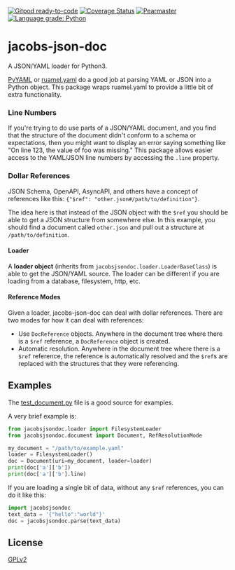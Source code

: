 [![Gitpod ready-to-code](https://img.shields.io/badge/Gitpod-ready--to--code-blue?logo=gitpod)](https://gitpod.io/#https://github.com/pearmaster/jacobs-json-doc)
[![Coverage Status](https://coveralls.io/repos/github/pearmaster/jacobs-json-doc/badge.svg?branch=master)](https://coveralls.io/github/pearmaster/jacobs-json-doc?branch=master)
[![Pearmaster](https://circleci.com/gh/pearmaster/jacobs-json-doc.svg?style=shield)](https://app.circleci.com/pipelines/github/pearmaster/jacobs-json-doc)
[![Language grade: Python](https://img.shields.io/lgtm/grade/python/g/pearmaster/jacobs-json-doc.svg?logo=lgtm&logoWidth=18)](https://lgtm.com/projects/g/pearmaster/jacobs-json-doc/context:python)

# jacobs-json-doc
A JSON/YAML loader for Python3.

[PyYAML](https://pyyaml.org/) or [ruamel.yaml](https://sourceforge.net/projects/ruamel-yaml/) do a good job at parsing YAML or JSON into a Python object. This package wraps ruamel.yaml to provide a little bit of extra functionality.  

### Line Numbers

If you're trying to do use parts of a JSON/YAML document, and you find that the structure of the document didn't conform to a schema or expectations, then you might want to display an error saying something like "On line 123, the value of foo was missing."  This package allows easier access to the YAML/JSON line numbers by accessing the `.line` property.

### Dollar References

JSON Schema, OpenAPI, AsyncAPI, and others have a concept of references like this: `{"$ref": "other.json#/path/to/definition"}`.

The idea here is that instead of the JSON object with the `$ref` you should be able to get a JSON structure from somewhere else.  In this example, you should find a document called `other.json` and pull out a structure at `/path/to/definition`.  

#### Loader

A **loader object** (inherits from `jacobsjsondoc.loader.LoaderBaseClass`) is able to get the JSON/YAML source.  The loader can be different if you are loading from a database, filesystem, http, etc.

#### Reference Modes

Given a loader, jacobs-json-doc can deal with dollar references.  There are two modes for how it can deal with references:

 * Use `DocReference` objects.  Anywhere in the document tree where there is a `$ref` reference, a `DocReference` object is created.  
 * Automatic resolution.  Anywhere in the document tree where there is a `$ref` reference, the reference is automatically resolved and the `$ref`s are replaced with the structures that they were referencing.
 
## Examples

The [test_document.py](./tests/test_document.py) file is a good source for examples.

A very brief example is:

```py
from jacobsjsondoc.loader import FilesystemLoader
from jacobsjsondoc.document import Document, RefResolutionMode

my_document = "/path/to/example.yaml"
loader = FilesystemLoader()
doc = Document(uri=my_document, loader=loader)
print(doc['a']['b'])
print(doc['a']['b'].line)
```

If you are loading a single bit of data, without any `$ref` references, you can do it like this:

```py
import jacobsjsondoc
text_data = '{"hello":"world"}'
doc = jacobsjsondoc.parse(text_data)
```

## License

[GPLv2](./LICENSE)

